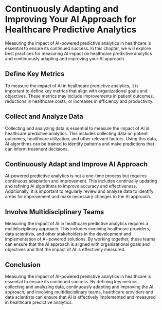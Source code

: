 Continuously Adapting and Improving Your AI Approach for Healthcare Predictive Analytics
===========================================================================================================================================================

Measuring the impact of AI-powered predictive analytics in healthcare is essential to ensure its continued success. In this chapter, we will explore best practices for measuring AI impact on healthcare predictive analytics and continuously adapting and improving your AI approach.

Define Key Metrics
------------------

To measure the impact of AI in healthcare predictive analytics, it is important to define key metrics that align with organizational goals and objectives. These metrics may include improvements in patient outcomes, reductions in healthcare costs, or increases in efficiency and productivity.

Collect and Analyze Data
------------------------

Collecting and analyzing data is essential to measure the impact of AI in healthcare predictive analytics. This includes collecting data on patient outcomes, healthcare utilization, and other relevant factors. Using this data, AI algorithms can be trained to identify patterns and make predictions that can inform treatment decisions.

Continuously Adapt and Improve AI Approach
------------------------------------------

AI-powered predictive analytics is not a one-time process but requires continuous adaptation and improvement. This includes continually updating and refining AI algorithms to improve accuracy and effectiveness. Additionally, it is important to regularly review and analyze data to identify areas for improvement and make necessary changes to the AI approach.

Involve Multidisciplinary Teams
-------------------------------

Measuring the impact of AI in healthcare predictive analytics requires a multidisciplinary approach. This includes involving healthcare providers, data scientists, and other stakeholders in the development and implementation of AI-powered solutions. By working together, these teams can ensure that the AI approach is aligned with organizational goals and objectives and that the impact of AI is effectively measured.

Conclusion
----------

Measuring the impact of AI-powered predictive analytics in healthcare is essential to ensure its continued success. By defining key metrics, collecting and analyzing data, continuously adapting and improving the AI approach, and involving multidisciplinary teams, healthcare providers and data scientists can ensure that AI is effectively implemented and measured in healthcare predictive analytics.
